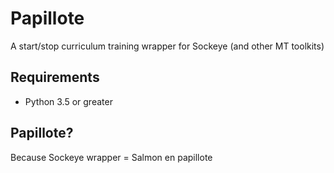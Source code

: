 # Papillote

A start/stop curriculum training wrapper for Sockeye (and other MT toolkits)

## Requirements

- Python 3.5 or greater

## Papillote?
Because Sockeye wrapper = Salmon en papillote